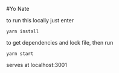 #Yo Nate

to run this locally just enter

`yarn install`

to get dependencies and lock file, 
then run

`yarn start`

serves at localhost:3001

